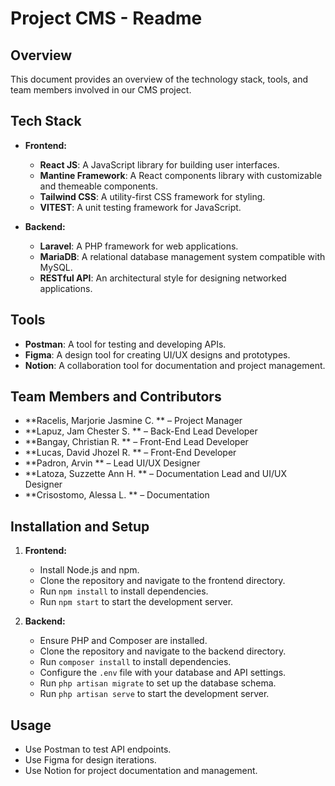 # Project CMS - Readme

## Overview

This document provides an overview of the technology stack, tools, and team members involved in our CMS project.

## Tech Stack

- **Frontend:**
  - **React JS**: A JavaScript library for building user interfaces.
  - **Mantine Framework**: A React components library with customizable and themeable components.
  - **Tailwind CSS**: A utility-first CSS framework for styling.
  - **VITEST**: A unit testing framework for JavaScript.

- **Backend:**
  - **Laravel**: A PHP framework for web applications.
  - **MariaDB**: A relational database management system compatible with MySQL.
  - **RESTful API**: An architectural style for designing networked applications.

## Tools

- **Postman**: A tool for testing and developing APIs.
- **Figma**: A design tool for creating UI/UX designs and prototypes.
- **Notion**: A collaboration tool for documentation and project management.

## Team Members and Contributors

- **Racelis, Marjorie Jasmine C. ** – Project Manager
- **Lapuz, Jam Chester S. ** – Back-End Lead Developer
- **Bangay, Christian R. ** – Front-End Lead Developer
- **Lucas, David Jhozel R. ** – Front-End Developer
- **Padron, Arvin ** – Lead UI/UX Designer
- **Latoza, Suzzette Ann H. ** – Documentation Lead and UI/UX Designer
- **Crisostomo, Alessa L. ** – Documentation






## Installation and Setup

1. **Frontend:**
   - Install Node.js and npm.
   - Clone the repository and navigate to the frontend directory.
   - Run `npm install` to install dependencies.
   - Run `npm start` to start the development server.

2. **Backend:**
   - Ensure PHP and Composer are installed.
   - Clone the repository and navigate to the backend directory.
   - Run `composer install` to install dependencies.
   - Configure the `.env` file with your database and API settings.
   - Run `php artisan migrate` to set up the database schema.
   - Run `php artisan serve` to start the development server.

## Usage

- Use Postman to test API endpoints.
- Use Figma for design iterations.
- Use Notion for project documentation and management.


